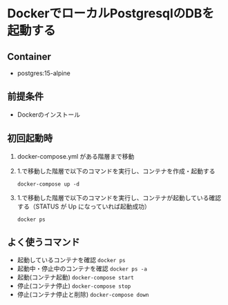 # DockerでローカルPostgresqlのDBを起動する

## Container

- postgres:15-alpine

## 前提条件

- Dockerのインストール

## 初回起動時

1. docker-compose.yml がある階層まで移動
2. 1.で移動した階層で以下のコマンドを実行し、コンテナを作成・起動する

   `docker-compose up -d`

3. 1.で移動した階層で以下のコマンドを実行し、コンテナが起動している確認する（STATUS が Up になっていれば起動成功）

   `docker ps`

## よく使うコマンド

- 起動しているコンテナを確認
  `docker ps`
- 起動中・停止中のコンテナを確認
  `docker ps -a`
- 起動(コンテナ起動)
  `docker-compose start`
- 停止(コンテナ停止)
  `docker-compose stop`
- 停止(コンテナ停止と削除)
  `docker-compose down`
